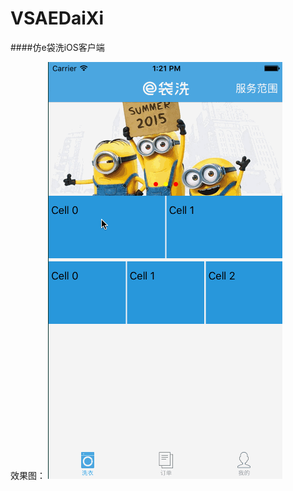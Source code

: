 # VSAEDaiXi
####仿e袋洗iOS客户端

效果图：
![image](https://github.com/alvinding/VSAEDaiXi/raw/master/Demo/eDaiXi.gif)
